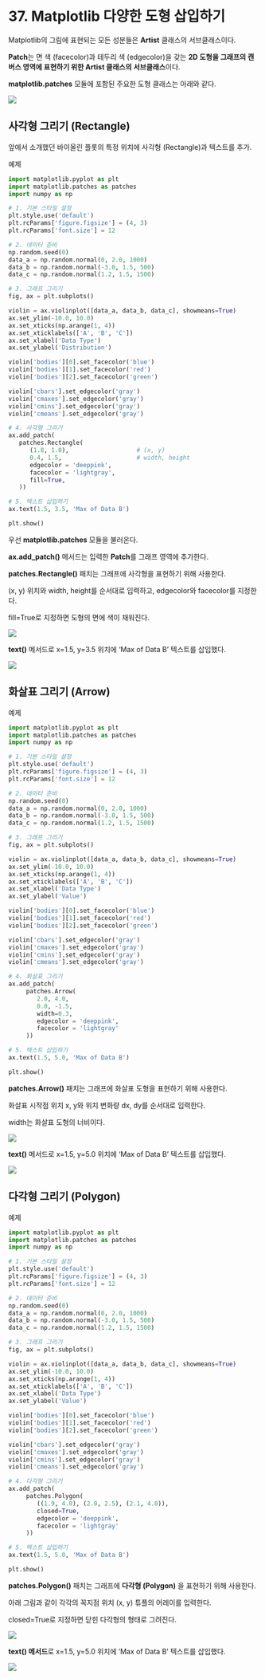 # 37. Matplotlib 다양한 도형 삽입하기
Matplotlib의 그림에 표현되는 모든 성분들은 **Artist** 클래스의 서브클래스이다.

**Patch**는 면 색 (facecolor)과 테두리 색 (edgecolor)을 갖는 **2D 도형을 그래프의 캔버스 영역에 표현하기 위한 Artist 클래스의 서브클래스**이다.

**matplotlib.patches** 모듈에 포함된 주요한 도형 클래스는 아래와 같다.

![](Images/2023-05-07-15-17-43.png)

## 사각형 그리기 (Rectangle)
앞에서 소개했던 바이올린 플롯의 특정 위치에 사각형 (Rectangle)과 텍스트를 추가.

예제  
```python
import matplotlib.pyplot as plt
import matplotlib.patches as patches
import numpy as np

# 1. 기본 스타일 설정
plt.style.use('default')
plt.rcParams['figure.figsize'] = (4, 3)
plt.rcParams['font.size'] = 12

# 2. 데이터 준비
np.random.seed(0)
data_a = np.random.normal(0, 2.0, 1000)
data_b = np.random.normal(-3.0, 1.5, 500)
data_c = np.random.normal(1.2, 1.5, 1500)

# 3. 그래프 그리기
fig, ax = plt.subplots()

violin = ax.violinplot([data_a, data_b, data_c], showmeans=True)
ax.set_ylim(-10.0, 10.0)
ax.set_xticks(np.arange(1, 4))
ax.set_xticklabels(['A', 'B', 'C'])
ax.set_xlabel('Data Type')
ax.set_ylabel('Distribution')

violin['bodies'][0].set_facecolor('blue')
violin['bodies'][1].set_facecolor('red')
violin['bodies'][2].set_facecolor('green')

violin['cbars'].set_edgecolor('gray')
violin['cmaxes'].set_edgecolor('gray')
violin['cmins'].set_edgecolor('gray')
violin['cmeans'].set_edgecolor('gray')

# 4. 사각형 그리기
ax.add_patch(
   patches.Rectangle(
      (1.8, 1.0),                   # (x, y)
      0.4, 1.5,                     # width, height
      edgecolor = 'deeppink',
      facecolor = 'lightgray',
      fill=True,
   ))

# 5. 텍스트 삽입하기
ax.text(1.5, 3.5, 'Max of Data B')

plt.show()
```
우선 **matplotlib.patches** 모듈을 불러온다.

**ax.add_patch()** 메서드는 입력한 **Patch**를 그래프 영역에 추가한다.

**patches.Rectangle()** 패치는 그래프에 사각형을 표현하기 위해 사용한다.

(x, y) 위치와 width, height를 순서대로 입력하고, edgecolor와 facecolor를 지정한다.

fill=True로 지정하면 도형의 면에 색이 채워진다.

![](Images/2023-05-07-15-19-27.png)

**text()** 메서드로 x=1.5, y=3.5 위치에 ‘Max of Data B’ 텍스트를 삽입했다.

![](Images/2023-05-07-15-19-49.png)

## 화살표 그리기 (Arrow)
예제  
```python
import matplotlib.pyplot as plt
import matplotlib.patches as patches
import numpy as np

# 1. 기본 스타일 설정
plt.style.use('default')
plt.rcParams['figure.figsize'] = (4, 3)
plt.rcParams['font.size'] = 12

# 2. 데이터 준비
np.random.seed(0)
data_a = np.random.normal(0, 2.0, 1000)
data_b = np.random.normal(-3.0, 1.5, 500)
data_c = np.random.normal(1.2, 1.5, 1500)

# 3. 그래프 그리기
fig, ax = plt.subplots()

violin = ax.violinplot([data_a, data_b, data_c], showmeans=True)
ax.set_ylim(-10.0, 10.0)
ax.set_xticks(np.arange(1, 4))
ax.set_xticklabels(['A', 'B', 'C'])
ax.set_xlabel('Data Type')
ax.set_ylabel('Value')

violin['bodies'][0].set_facecolor('blue')
violin['bodies'][1].set_facecolor('red')
violin['bodies'][2].set_facecolor('green')

violin['cbars'].set_edgecolor('gray')
violin['cmaxes'].set_edgecolor('gray')
violin['cmins'].set_edgecolor('gray')
violin['cmeans'].set_edgecolor('gray')

# 4. 화살표 그리기
ax.add_patch(
     patches.Arrow(
        2.0, 4.0,
        0.0, -1.5,
        width=0.3,
        edgecolor = 'deeppink',
        facecolor = 'lightgray'
     ))

# 5. 텍스트 삽입하기
ax.text(1.5, 5.0, 'Max of Data B')

plt.show()
```
**patches.Arrow()** 패치는 그래프에 화살표 도형을 표현하기 위해 사용한다.

화살표 시작점 위치 x, y와 위치 변화량 dx, dy를 순서대로 입력한다.

width는 화살표 도형의 너비이다.

![](Images/2023-05-07-15-20-58.png)

**text()** 메서드로 x=1.5, y=5.0 위치에 ‘Max of Data B’ 텍스트를 삽입했다.

![](Images/2023-05-07-15-21-18.png)

## 다각형 그리기 (Polygon)
예제  
```python
import matplotlib.pyplot as plt
import matplotlib.patches as patches
import numpy as np

# 1. 기본 스타일 설정
plt.style.use('default')
plt.rcParams['figure.figsize'] = (4, 3)
plt.rcParams['font.size'] = 12

# 2. 데이터 준비
np.random.seed(0)
data_a = np.random.normal(0, 2.0, 1000)
data_b = np.random.normal(-3.0, 1.5, 500)
data_c = np.random.normal(1.2, 1.5, 1500)

# 3. 그래프 그리기
fig, ax = plt.subplots()

violin = ax.violinplot([data_a, data_b, data_c], showmeans=True)
ax.set_ylim(-10.0, 10.0)
ax.set_xticks(np.arange(1, 4))
ax.set_xticklabels(['A', 'B', 'C'])
ax.set_xlabel('Data Type')
ax.set_ylabel('Value')

violin['bodies'][0].set_facecolor('blue')
violin['bodies'][1].set_facecolor('red')
violin['bodies'][2].set_facecolor('green')

violin['cbars'].set_edgecolor('gray')
violin['cmaxes'].set_edgecolor('gray')
violin['cmins'].set_edgecolor('gray')
violin['cmeans'].set_edgecolor('gray')

# 4. 다각형 그리기
ax.add_patch(
     patches.Polygon(
        ((1.9, 4.0), (2.0, 2.5), (2.1, 4.0)),
        closed=True,
        edgecolor = 'deeppink',
        facecolor = 'lightgray'
     ))

# 5. 텍스트 삽입하기
ax.text(1.5, 5.0, 'Max of Data B')

plt.show()
```
**patches.Polygon()** 패치는 그래프에 **다각형 (Polygon)** 을 표현하기 위해 사용한다.

아래 그림과 같이 각각의 꼭지점 위치 (x, y) 튜플의 어레이를 입력한다.

closed=True로 지정하면 닫힌 다각형의 형태로 그려진다.

![](Images/2023-05-07-15-22-37.png)

**text() 메서드**로 x=1.5, y=5.0 위치에 ‘Max of Data B’ 텍스트를 삽입했다.

![](Images/2023-05-07-15-23-23.png)